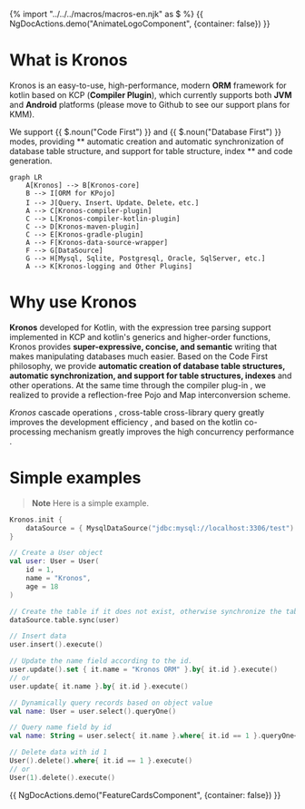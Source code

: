 {% import "../../../macros/macros-en.njk" as $ %}
{{ NgDocActions.demo("AnimateLogoComponent", {container: false}) }}

# What is Kronos

Kronos is an easy-to-use, high-performance, modern **ORM** framework for kotlin based on KCP (**Compiler Plugin**), which currently supports both **JVM** and **Android** platforms (please move to Github to see our support plans for KMM).

We support {{ $.noun("Code First") }} and {{ $.noun("Database First") }} modes, providing ** automatic creation and automatic synchronization of database table structure, and support for table structure, index ** and code generation.

```mermaid
graph LR
    A[Kronos] --> B[Kronos-core]
    B --> I[ORM for KPojo]
    I --> J[Query、Insert、Update、Delete，etc.]
    A --> C[Kronos-compiler-plugin]
    C --> L[Kronos-compiler-kotlin-plugin]
    C --> D[Kronos-maven-plugin]
    C --> E[Kronos-gradle-plugin]
    A --> F[Kronos-data-source-wrapper]
    F --> G[DataSource]
    G --> H[Mysql, Sqlite, Postgresql, Oracle, SqlServer, etc.]
    A --> K[Kronos-logging and Other Plugins]
```

# Why use Kronos

**Kronos** developed for Kotlin, with the expression tree parsing support implemented in KCP and kotlin's generics and
higher-order functions, Kronos provides **super-expressive, concise, and semantic** writing that makes manipulating
databases much easier.
Based on the Code First philosophy, we provide **automatic creation of database table structures, automatic
synchronization, and support for table structures, indexes** and other operations.
At the same time through the compiler plug-in , we realized to provide a reflection-free Pojo and Map interconversion
scheme.

*Kronos* cascade operations , cross-table cross-library query greatly improves the development efficiency , and based on
the kotlin co-processing mechanism greatly improves the high concurrency performance .

# Simple examples

> **Note**
> Here is a simple example.

```kotlin name="demo" icon="kotlin"
Kronos.init {
    dataSource = { MysqlDataSource("jdbc:mysql://localhost:3306/test") }
}

// Create a User object
val user: User = User(
    id = 1,
    name = "Kronos",
    age = 18
)

// Create the table if it does not exist, otherwise synchronize the table structure, including table columns, indexes, notes, etc.
dataSource.table.sync(user)

// Insert data
user.insert().execute()

// Update the name field according to the id.
user.update().set { it.name = "Kronos ORM" }.by{ it.id }.execute()
// or
user.update{ it.name }.by{ it.id }.execute()

// Dynamically query records based on object value
val name: User = user.select().queryOne()

// Query name field by id
val name: String = user.select{ it.name }.where{ it.id == 1 }.queryOne<String>()

// Delete data with id 1
User().delete().where{ it.id == 1 }.execute()
// or
User(1).delete().execute()
```

{{ NgDocActions.demo("FeatureCardsComponent", {container: false}) }}
